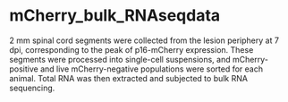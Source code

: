 # mCherry_bulk_RNAseqdata

2 mm spinal cord segments were collected from the lesion periphery at 7 dpi, corresponding to the peak of p16-mCherry expression. 
These segments were processed into single-cell suspensions, and mCherry-positive and live mCherry-negative populations were sorted for each animal. 
Total RNA was then extracted and subjected to bulk RNA sequencing. 
